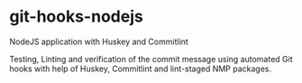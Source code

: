 # git-hooks-nodejs

NodeJS application with Huskey and Commitlint

Testing, Linting and verification of the commit message using automated Git hooks with help of Huskey, Commitlint and lint-staged NMP packages.
